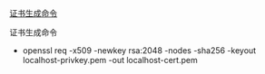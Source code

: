 [证书生成命令](https://gist.github.com/Jokcy/5e73fd6b2a9b21c142ba2b1995150808)

证书生成命令

- openssl req -x509 -newkey rsa:2048 -nodes -sha256 -keyout localhost-privkey.pem -out localhost-cert.pem